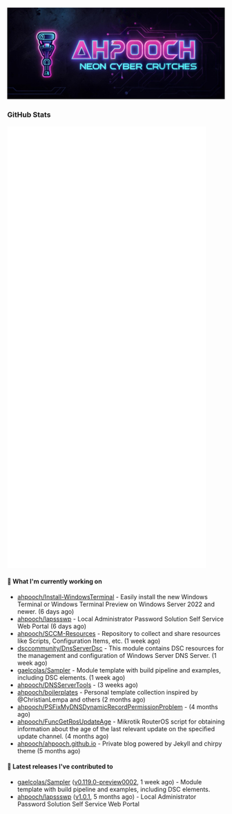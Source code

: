 <p align="center"><img src="https://raw.githubusercontent.com/ahpooch/ahpooch/main/ahpooch_NeonCyberCrutches.jpeg" />

### GitHub Stats
<p align="left"><img src="https://raw.githubusercontent.com/ahpooch/ahpooch/main/github-metrics.svg" /></p>

#### 👷 What I'm currently working on

- [ahpooch/Install-WindowsTerminal](https://github.com/ahpooch/Install-WindowsTerminal) - Easily install the new Windows Terminal or Windows Terminal Preview on Windows Server 2022 and newer. (6 days ago)
- [ahpooch/lapssswp](https://github.com/ahpooch/lapssswp) - Local Administrator Password Solution Self Service Web Portal (6 days ago)
- [ahpooch/SCCM-Resources](https://github.com/ahpooch/SCCM-Resources) - Repository to collect and share resources like Scripts, Configuration Items, etc. (1 week ago)
- [dsccommunity/DnsServerDsc](https://github.com/dsccommunity/DnsServerDsc) - This module contains DSC resources for the management and configuration of Windows Server DNS Server. (1 week ago)
- [gaelcolas/Sampler](https://github.com/gaelcolas/Sampler) - Module template with build pipeline and examples, including DSC elements. (1 week ago)
- [ahpooch/DNSServerTools](https://github.com/ahpooch/DNSServerTools) -  (3 weeks ago)
- [ahpooch/boilerplates](https://github.com/ahpooch/boilerplates) - Personal template collection inspired by @ChristianLempa and others (2 months ago)
- [ahpooch/PSFixMyDNSDynamicRecordPermissionProblem](https://github.com/ahpooch/PSFixMyDNSDynamicRecordPermissionProblem) -  (4 months ago)
- [ahpooch/FuncGetRosUpdateAge](https://github.com/ahpooch/FuncGetRosUpdateAge) - Mikrotik RouterOS script for obtaining information about the age of the last relevant update on the specified update channel. (4 months ago)
- [ahpooch/ahpooch.github.io](https://github.com/ahpooch/ahpooch.github.io) - Private blog powered by Jekyll and chirpy theme (5 months ago)

#### 🚀 Latest releases I've contributed to

- [gaelcolas/Sampler](https://github.com/gaelcolas/Sampler) ([v0.119.0-preview0002](https://github.com/gaelcolas/Sampler/releases/tag/v0.119.0-preview0002), 1 week ago) - Module template with build pipeline and examples, including DSC elements.
- [ahpooch/lapssswp](https://github.com/ahpooch/lapssswp) ([v1.0.1](https://github.com/ahpooch/lapssswp/releases/tag/v1.0.1), 5 months ago) - Local Administrator Password Solution Self Service Web Portal
